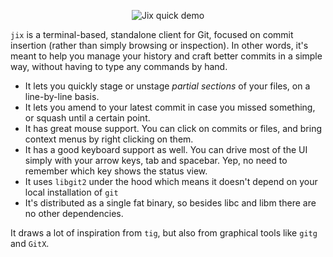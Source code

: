 <p align="center">
  <img src="https://raw.githubusercontent.com/tomas/jix/master/jix-screencast-2.gif" alt="Jix quick demo" />
</p>

`jix` is a terminal-based, standalone client for Git, focused on commit insertion (rather than simply browsing or inspection). In other words, it's meant to help you manage your history and craft better commits in a simple way, without having to type any commands by hand.

 - It lets you quickly stage or unstage *partial sections* of your files, on a line-by-line basis. 
 - It lets you amend to your latest commit in case you missed something, or squash until a certain point.
 - It has great mouse support. You can click on commits or files, and bring context menus by right clicking on them.
 - It has a good keyboard support as well. You can drive most of the UI simply with your arrow keys, tab and spacebar. Yep, no need to remember which key shows the status view.
 - It uses `libgit2` under the hood which means it doesn't depend on your local installation of `git`
 - It's distributed as a single fat binary, so besides libc and libm there are no other dependencies.

It draws a lot of inspiration from `tig`, but also from graphical tools like `gitg` and `GitX`.
